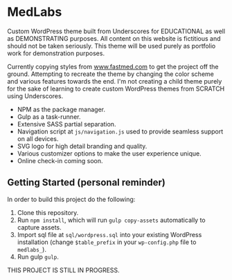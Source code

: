 MedLabs
===

Custom WordPress theme built from Underscores for EDUCATIONAL as well as DEMONSTRATING purposes. All content on this website is fictitious and should not be taken seriously. This theme will be used purely as portfolio work for demonstration purposes.

Currently copying styles from www.fastmed.com to get the project off the ground. Attempting to recreate the theme by changing the color scheme and various features towards the end. I'm not creating a child theme purely for the sake of learning to create custom WordPress themes from SCRATCH using Underscores.

* NPM as the package manager.
* Gulp as a task-runner.
* Extensive SASS partial separation.
* Navigation script at `js/navigation.js` used to provide seamless support on all devices.
* SVG logo for high detail branding and quality.
* Various customizer options to make the user experience unique.
* Online check-in coming soon.


Getting Started (personal reminder)
---------------

In order to build this project do the following:

1. Clone this repository.
2. Run `npm install`, which will run `gulp copy-assets` automatically to capture assets.
3. Import sql file at `sql/wordpress.sql` into your existing WordPress installation (change `$table_prefix` in your `wp-config.php` file to `medlabs_`).
3. Run gulp `gulp`.

THIS PROJECT IS STILL IN PROGRESS.
